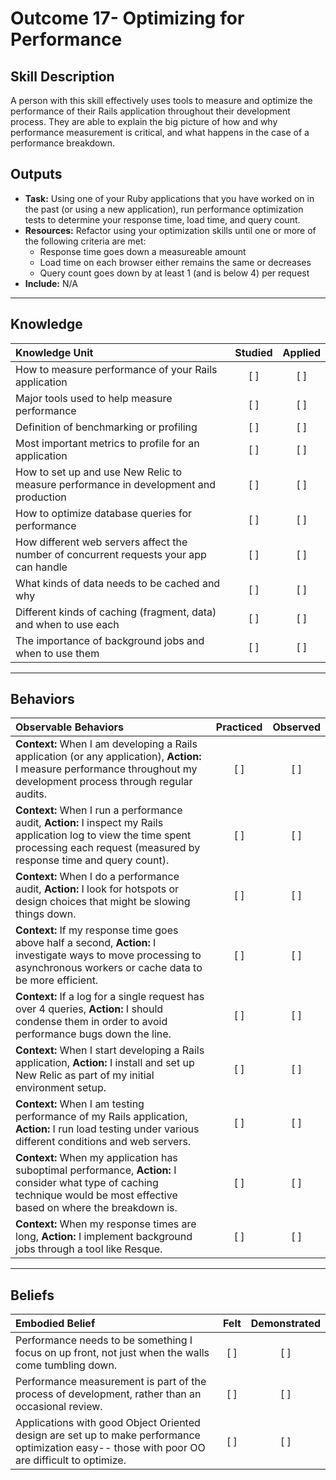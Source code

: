 # Outcome 17- Optimizing for Performance

Skill Description
----------
A person with this skill effectively uses tools to measure and optimize the performance of their Rails application throughout their development process. They are able to explain the big picture of how and why performance measurement is critical, and what happens in the case of a performance breakdown. 

Outputs
----------
- **Task:** Using one of your Ruby applications that you have worked on in the past (or using a new application), run performance optimization tests to determine your response time, load time, and query count. 
- **Resources:** Refactor using your optimization skills until one or more of the following criteria are met:
  - Response time goes down a measureable amount
  - Load time on each browser either remains the same or decreases
  - Query count goes down by at least 1 (and is below 4) per request
- **Include:** N/A

----------


## **Knowledge**


| Knowledge Unit   |      Studied      | Applied |
|:-------------|:------------------:|:--------:|
| How to measure performance of your Rails application | [ ] | [ ]  |
| Major tools used to help measure performance | [ ] | [ ]  |
| Definition of benchmarking or profiling | [ ] | [ ]  |
| Most important metrics to profile for an application | [ ] | [ ]  |
| How to set up and use New Relic to measure performance in development and production | [ ] | [ ]  |
| How to optimize database queries for performance | [ ] | [ ]  |
| How different web servers affect the number of concurrent requests your app can handle | [ ] | [ ]  |
| What kinds of data needs to be cached and why | [ ] | [ ]  |
| Different kinds of caching (fragment, data) and when to use each | [ ] | [ ]  |
| The importance of background jobs and when to use them | [ ] | [ ]  |

----------


## **Behaviors**


| Observable Behaviors  |      Practiced | Observed |
|:-------------|:------------------:|:--------:|
| **Context:** When I am developing a Rails application (or any application), **Action:** I measure performance throughout my development process through regular audits.  | [ ] | [ ]  |
| **Context:** When I run a performance audit, **Action:** I inspect my Rails application log to view the time spent processing each request (measured by response time and query count).  | [ ] | [ ]  |
| **Context:** When I do a performance audit, **Action:** I look for hotspots or design choices that might be slowing things down.  | [ ] | [ ]  |
| **Context:** If my response time goes above half a second, **Action:** I investigate ways to move processing to asynchronous workers or cache data to be more efficient.  | [ ] | [ ]  |
| **Context:** If a log for a single request has over 4 queries, **Action:** I should condense them in order to avoid performance bugs down the line.  | [ ] | [ ]  |
| **Context:** When I start developing a Rails application, **Action:** I install and set up New Relic as part of my initial environment setup.  | [ ] | [ ]  |
| **Context:** When I am testing performance of my Rails application, **Action:** I run load testing under various different conditions and web servers.  | [ ] | [ ]  |
| **Context:** When my application has suboptimal performance, **Action:** I consider what type of caching technique would be most effective based on where the breakdown is.  | [ ] | [ ]  |
| **Context:** When my response times are long, **Action:** I implement background jobs through a tool like Resque.  | [ ] | [ ]  |


----------


## **Beliefs**


| Embodied Belief   |      Felt      | Demonstrated |
|:-------------|:------------------:|:--------:|
| Performance needs to be something I focus on up front, not just when the walls come tumbling down. | [ ] | [ ]  |
| Performance measurement is part of the process of development, rather than an occasional review. | [ ] | [ ]  |
| Applications with good Object Oriented design are set up to make performance optimization easy-- those with poor OO are difficult to optimize. | [ ] | [ ]  |

